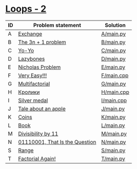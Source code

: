 # [Loops - 2](https://www.e-olymp.com/en/contests/9680)


| ID | Problem statement                                                                         | Solution                 |
|----|-------------------------------------------------------------------------------------------|--------------------------|
| A  | [Exchange](https://www.e-olymp.com/en/contests/9680/problems/85012)                       | [A/main.py](A/main.py)   |
| B  | [The 3n + 1 problem](https://www.e-olymp.com/en/contests/9680/problems/85013)             | [B/main.py](B/main.py)   |
| C  | [Yo-Yo](https://www.e-olymp.com/en/contests/9680/problems/85014)                          | [C/main.py](C/main.py)   |
| D  | [Lazybones](https://www.e-olymp.com/en/contests/9680/problems/85015)                      | [D/main.py](D/main.py)   |
| E  | [Nicholas Problem](https://www.e-olymp.com/en/contests/9680/problems/85016)               | [E/main.py](E/main.py)   |
| F  | [Very Easy!!!](https://www.e-olymp.com/en/contests/9680/problems/85017)                   | [F/main.cpp](F/main.cpp) |
| G  | [Multifactorial](https://www.e-olymp.com/en/contests/9680/problems/85018)                 | [G/main.py](G/main.py)   |
| H  | [Кролики](https://www.e-olymp.com/en/contests/9680/problems/85019)                        | [H/main.cpp](H/main.cpp) |
| I  | [Silver medal](https://www.e-olymp.com/en/contests/9680/problems/85020)                   | [I/main.cpp](I/main.cpp) |
| J  | [Tale about an apple](https://www.e-olymp.com/en/contests/9680/problems/85021)            | [J/main.py](J/main.py)   |
| K  | [Coins](https://www.e-olymp.com/en/contests/9680/problems/85022)                          | [K/main.py](K/main.py)   |
| L  | [Book](https://www.e-olymp.com/en/contests/9680/problems/85023)                           | [L/main.py](L/main.py)   |
| M  | [Divisibility by 11](https://www.e-olymp.com/en/contests/9680/problems/85024)             | [M/main.py](M/main.py)   |
| N  | [01110001, That Is the Question](https://www.e-olymp.com/en/contests/9680/problems/85025) | [N/main.py](N/main.py)   |
| S  | [Range](https://www.e-olymp.com/en/contests/9680/problems/85030)                          | [S/main.py](S/main.py)   |
| T  | [Factorial Again!](https://www.e-olymp.com/en/contests/9680/problems/85031)               | [T/main.py](T/main.py)   |

